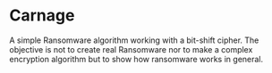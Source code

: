 # Carnage
A simple Ransomware algorithm working with a bit-shift cipher. The objective is not to create real Ransomware nor to make a complex encryption algorithm but to show how ransomware works in general.
